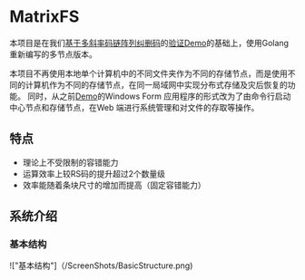 # MatrixFS

本项目是在我们[基于多斜率码链阵列纠删码](http://www.joca.cn/CN/abstract/abstract20400.shtml)的[验证Demo](https://github.com/Vaaaas/Array-fault-tolerant-system)的基础上，使用Golang 重新编写的多节点版本。

本项目不再使用本地单个计算机中的不同文件夹作为不同的存储节点，而是使用不同的计算机作为不同的存储节点，在同一局域网中实现分布式存储及灾后恢复的功能。
同时，从之前[Demo](https://github.com/Vaaaas/Array-fault-tolerant-system)的Windows Form 应用程序的形式改为了由命令行启动中心节点和存储节点，在Web 端进行系统管理和对文件的存取等操作。

## 特点

* 理论上不受限制的容错能力
* 运算效率上较RS码的提升超过2个数量级
* 效率能随着条块尺寸的增加而提高（固定容错能力）

## 系统介绍

### 基本结构

!["基本结构"]（/ScreenShots/BasicStructure.png)
